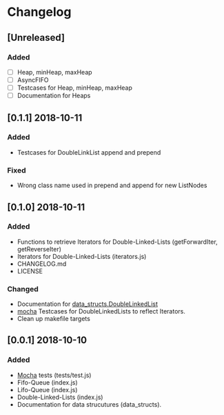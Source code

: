 # Changelog
## [Unreleased]
### Added
- [ ] Heap, minHeap, maxHeap
- [ ] AsyncFIFO
- [ ] Testcases for Heap, minHeap, maxHeap
- [ ] Documentation for Heaps

## [0.1.1] 2018-10-11
### Added
- Testcases for DoubleLinkList append and prepend

### Fixed
- Wrong class name used in prepend and append for new ListNodes 

## [0.1.0] 2018-10-11
### Added
- Functions to retrieve Iterators for Double-Linked-Lists (getForwardIter, getReverseIter)
- Iterators for Double-Linked-Lists (iterators.js)
- CHANGELOG.md
- LICENSE

### Changed
- Documentation for [data_structs.DoubleLinkedList](https://sebi2020.github.io/data_structs/data_structs.html)
- [mocha](https://mochajs.org/) Testcases for DoubleLinkedLists to reflect Iterators.
- Clean up makefile targets

## [0.0.1] 2018-10-10

### Added
- [Mocha](https://mochajs.org/) tests (tests/test.js)
- Fifo-Queue (index.js)
- Lifo-Queue (index.js)
- Double-Linked-Lists (index.js)
- Documentation for data strucutures (data_structs).
